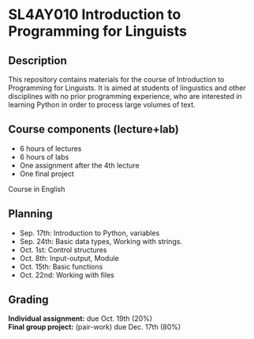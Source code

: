 # SL4AY010 Introduction to Programming for Linguists
## Description
This repository contains materials for the course of Introduction to Programming for Linguists. It is aimed at students of linguistics and other disciplines with no prior programming experience, who are interested in learning Python in order to process large volumes of text. 

## Course components (lecture+lab)
- 6 hours of lectures
- 6 hours of labs
- One assignment after the 4th lecture 
- One final project

Course in English

## Planning
- Sep. 17th: Introduction to Python, variables
- Sep. 24th: Basic data types, Working with strings.
- Oct. 1st: Control structures
- Oct. 8th: Input-output, Module
- Oct. 15th: Basic functions
- Oct. 22nd: Working with files

## Grading
<div class="alert alert-block alert-success">
<b>Individual assignment:</b> 
    due Oct. 19th (20%)
</div>

<div class="alert alert-block alert-success">
<b>Final group project:</b> 
    (pair-work) due Dec. 17th (80%)
</div>
